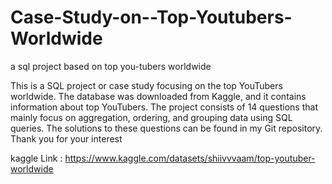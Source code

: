 # Case-Study-on--Top-Youtubers-Worldwide
a sql project based on top you-tubers worldwide

This is a SQL project or case study focusing on the top YouTubers worldwide. The database was downloaded from Kaggle, and it contains information about top YouTubers. The project consists of 14 questions that mainly focus on aggregation, ordering, and grouping data using SQL queries. The solutions to these questions can be found in my Git repository. Thank you for your interest

kaggle Link : https://www.kaggle.com/datasets/shiivvvaam/top-youtuber-worldwide
